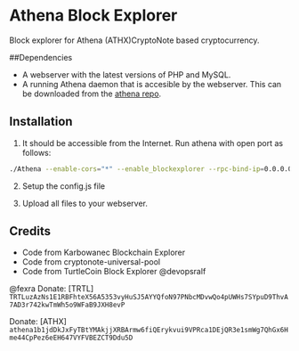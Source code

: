 # Athena Block Explorer
Block explorer for Athena (ATHX)CryptoNote based cryptocurrency.

##Dependencies
- A webserver with the latest versions of PHP and MySQL.
- A running Athena daemon that is accesible by the webserver. This can be downloaded from the [athena repo](https://github.com/athena-network/athena).

## Installation

1)  It should be accessible from the Internet. Run athena with open port as follows:
```bash
./Athena --enable-cors="*" --enable_blockexplorer --rpc-bind-ip=0.0.0.0 --rpc-bind-port=11898
```
2) Setup the config.js file

3) Upload all files to your webserver.


## Credits
- Code from Karbowanec Blockchain Explorer
- Code from cryptonote-universal-pool
- Code from TurtleCoin Block Explorer @devopsralf


@fexra
Donate: [TRTL]
``TRTLuzAzNs1E1RBFhteX56A5353vyHuSJ5AYYQfoN97PNbcMDvwQo4pUWHs7SYpuD9ThvA7AD3r742kwTmWh5o9WFaB9JXH8evP``

Donate: [ATHX]
``athena1b1jdDkJxFyTBtYMAkjjXRBArmw6fiQErykvui9VPRca1DEjQR3e1smWg7QhGx6Hme44CpPez6eEH647VYFVBEZCT9Ddu5D``
